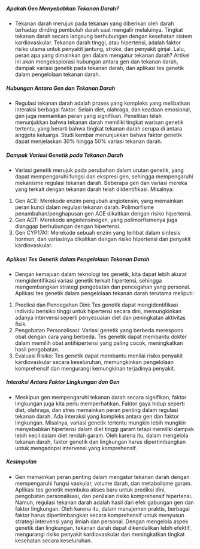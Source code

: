 ##### Apakah Gen Menyebabkan Tekanan Darah?
* Tekanan darah merujuk pada tekanan yang diberikan oleh darah terhadap dinding pembuluh darah saat mengalir melaluinya. Tingkat tekanan darah secara langsung berhubungan dengan kesehatan sistem kardiovaskular. Tekanan darah tinggi, atau hipertensi, adalah faktor risiko utama untuk penyakit jantung, stroke, dan penyakit ginjal. Lalu, peran apa yang dimainkan gen dalam mengatur tekanan darah? Artikel ini akan mengeksplorasi hubungan antara gen dan tekanan darah, dampak variasi genetik pada tekanan darah, dan aplikasi tes genetik dalam pengelolaan tekanan darah.

##### Hubungan Antara Gen dan Tekanan Darah
* Regulasi tekanan darah adalah proses yang kompleks yang melibatkan interaksi berbagai faktor. Selain diet, olahraga, dan keadaan emosional, gen juga memainkan peran yang signifikan. Penelitian telah menunjukkan bahwa tekanan darah memiliki tingkat warisan genetik tertentu, yang berarti bahwa tingkat tekanan darah serupa di antara anggota keluarga. Studi kembar menunjukkan bahwa faktor genetik dapat menjelaskan 30% hingga 50% variasi tekanan darah.

##### Dampak Variasi Genetik pada Tekanan Darah
* Variasi genetik merujuk pada perubahan dalam urutan genetik, yang dapat mempengaruhi fungsi dan ekspresi gen, sehingga mempengaruhi mekanisme regulasi tekanan darah. Beberapa gen dan variasi mereka yang terkait dengan tekanan darah telah diidentifikasi. Misalnya:

1. Gen ACE: Merekode enzim pengubah angiotensin, yang memainkan peran kunci dalam regulasi tekanan darah. Polimorfisme penambahan/penghapusan gen ACE dikaitkan dengan risiko hipertensi.
2. Gen AGT: Merekode angiotensinogen, yang polimorfismenya juga dianggap berhubungan dengan hipertensi.
3. Gen CYP17A1: Merekode sebuah enzim yang terlibat dalam sintesis hormon, dan variasinya dikaitkan dengan risiko hipertensi dan penyakit kardiovaskular.

##### Aplikasi Tes Genetik dalam Pengelolaan Tekanan Darah
* Dengan kemajuan dalam teknologi tes genetik, kita dapat lebih akurat mengidentifikasi variasi genetik terkait hipertensi, sehingga mengembangkan strategi pengobatan dan pencegahan yang personal. Aplikasi tes genetik dalam pengelolaan tekanan darah terutama meliputi:

1. Prediksi dan Pencegahan Dini: Tes genetik dapat mengidentifikasi individu berisiko tinggi untuk hipertensi secara dini, memungkinkan adanya intervensi seperti penyesuaian diet dan peningkatan aktivitas fisik.
2. Pengobatan Personalisasi: Variasi genetik yang berbeda merespons obat dengan cara yang berbeda. Tes genetik dapat membantu dokter dalam memilih obat antihipertensi yang paling cocok, meningkatkan hasil pengobatan.
3. Evaluasi Risiko: Tes genetik dapat membantu menilai risiko penyakit kardiovaskular secara keseluruhan, memungkinkan pengelolaan komprehensif dan mengurangi kemungkinan terjadinya penyakit.

##### Interaksi Antara Faktor Lingkungan dan Gen
* Meskipun gen mempengaruhi tekanan darah secara signifikan, faktor lingkungan juga kita perlu memperhatikan. Faktor gaya hidup seperti diet, olahraga, dan stres memainkan peran penting dalam regulasi tekanan darah. Ada interaksi yang kompleks antara gen dan faktor lingkungan. Misalnya, variasi genetik tertentu mungkin lebih mungkin menyebabkan hipertensi dalam diet tinggi garam tetapi memiliki dampak lebih kecil dalam diet rendah garam. Oleh karena itu, dalam mengelola tekanan darah, faktor genetik dan lingkungan harus dipertimbangkan untuk mengadopsi intervensi yang komprehensif.

##### Kesimpulan
* Gen memainkan peran penting dalam mengatur tekanan darah dengan mempengaruhi fungsi vaskular, volume darah, dan metabolisme garam. Aplikasi tes genetik membuka akses baru untuk prediksi dini, pengobatan personalisasi, dan penilaian risiko komprehensif hipertensi. Namun, regulasi tekanan darah adalah hasil dari efek gabungan gen dan faktor lingkungan. Oleh karena itu, dalam manajemen praktis, berbagai faktor harus dipertimbangkan secara komprehensif untuk menyusun strategi intervensi yang ilmiah dan personal. Dengan mengelola aspek genetik dan lingkungan, tekanan darah dapat dikendalikan lebih efektif, mengurangi risiko penyakit kardiovaskular dan meningkatkan tingkat kesehatan secara keseluruhan.